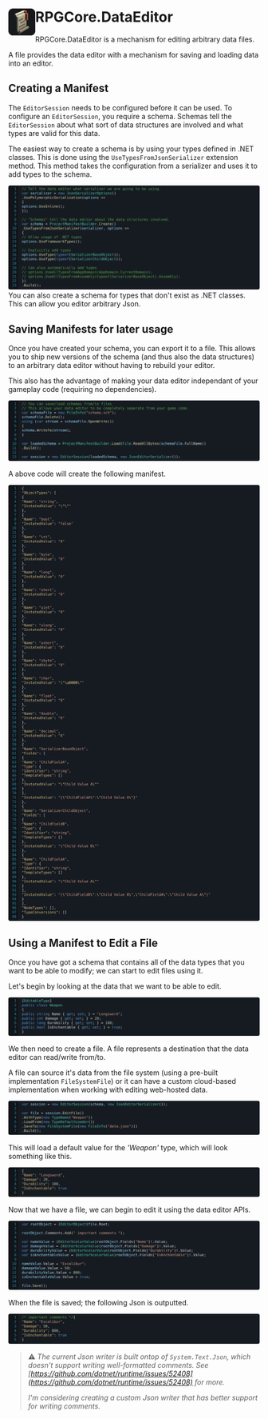 <h1>
<img src="../../icon.png" width="54" height="54" align="left" />
RPGCore.DataEditor
</h1>

RPGCore.DataEditor is a mechanism for editing arbitrary data files.

A file provides the data editor with a mechanism for saving and loading data into an editor.

## Creating a Manifest

The `EditorSession` needs to be configured before it can be used. To configure an `EditorSession`, you require a schema. Schemas tell the `EditorSession` about what sort of data structures are involved and what types are valid for this data.

The easiest way to create a schema is by using your types defined in .NET classes. This is done using the `UseTypesFromJsonSerializer` extension method. This method takes the configuration from a serializer and uses it to add types to the schema.

![Usage](../../../docs/samples/RPGCore.DataEditor/CreateManifest.create_from_dotnet.svg)
You can also create a schema for types that don't exist as .NET classes. This can allow you editor arbitrary Json.

## Saving Manifests for later usage

Once you have created your schema, you can export it to a file. This allows you to ship new versions of the schema (and thus also the data structures) to an arbitrary data editor without having to rebuild your editor.

This also has the advantage of making your data editor independant of your gameplay code (requiring no dependencies).

![Usage](../../../docs/samples/RPGCore.DataEditor/CreateManifest.save_and_load.svg)

A above code will create the following manifest.

![Usage](../../../docs/samples/RPGCore.DataEditor/AddTypesToManifest.manifest.svg)

## Using a Manifest to Edit a File

Once you have got a schema that contains all of the data types that you want to be able to modify; we can start to edit files using it.

Let's begin by looking at the data that we want to be able to edit.

![Usage](../../../docs/samples/RPGCore.DataEditor/LoadFromFile.data_type.svg)

We then need to create a file. A file represents a destination that the data editor can read/write from/to.

A file can source it's data from the file system (using a pre-built implementation `FileSystemFile`) or it can have a custom cloud-based implementation when working with editing web-hosted data.

![Usage](../../../docs/samples/RPGCore.DataEditor/LoadFromFile.configure.svg)

This will load a default value for the _'Weapon'_ type, which will look something like this.

![Before editing the file](../../../docs/samples/RPGCore.DataEditor/LoadFromFile.before.svg)

Now that we have a file, we can begin to edit it using the data editor APIs.

![Editing the file](../../../docs/samples/RPGCore.DataEditor/LoadFromFile.editing.svg)

When the file is saved; the following Json is outputted.

![After editing the file](../../../docs/samples/RPGCore.DataEditor/LoadFromFile.output.svg)

> ⚠ _The current Json writer is built ontop of `System.Text.Json`, which doesn't support writing well-formatted comments. See [https://github.com/dotnet/runtime/issues/52408](https://github.com/dotnet/runtime/issues/52408) for more._
>
> _I'm considering creating a custom Json writer that has better support for writing comments._
